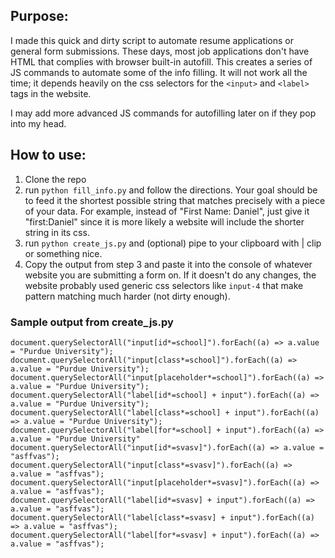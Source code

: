## Purpose:
I made this quick and dirty script to automate resume applications or general form submissions. These days, most job applications don't have HTML that complies with browser built-in autofill. This creates a series of JS commands to automate some of the info filling. It will not work all the time; it depends heavily on the css selectors for the `<input>` and `<label>` tags in the website.

I may add more advanced JS commands for autofilling later on if they pop into my head.

## How to use:
1. Clone the repo
2. run `python fill_info.py` and follow the directions. Your goal should be to feed it the shortest possible string that matches precisely with a piece of your data. For example, instead of "First Name: Daniel", just give it "first:Daniel" since it is more likely a website will include the shorter string in its css.
3. run `python create_js.py` and (optional) pipe to your clipboard with | clip or something nice.
4. Copy the output from step 3 and paste it into the console of whatever website you are submitting a form on. If it doesn't do any changes, the website probably used generic css selectors like `input-4` that make pattern matching much harder (not dirty enough).

### Sample output from create_js.py
    document.querySelectorAll("input[id*=school]").forEach((a) => a.value = "Purdue University");
    document.querySelectorAll("input[class*=school]").forEach((a) => a.value = "Purdue University");
    document.querySelectorAll("input[placeholder*=school]").forEach((a) => a.value = "Purdue University");
    document.querySelectorAll("label[id*=school] + input").forEach((a) => a.value = "Purdue University");
    document.querySelectorAll("label[class*=school] + input").forEach((a) => a.value = "Purdue University");
    document.querySelectorAll("label[for*=school] + input").forEach((a) => a.value = "Purdue University"
    document.querySelectorAll("input[id*=svasv]").forEach((a) => a.value = "asffvas");
    document.querySelectorAll("input[class*=svasv]").forEach((a) => a.value = "asffvas");
    document.querySelectorAll("input[placeholder*=svasv]").forEach((a) => a.value = "asffvas");
    document.querySelectorAll("label[id*=svasv] + input").forEach((a) => a.value = "asffvas");
    document.querySelectorAll("label[class*=svasv] + input").forEach((a) => a.value = "asffvas");
    document.querySelectorAll("label[for*=svasv] + input").forEach((a) => a.value = "asffvas");
